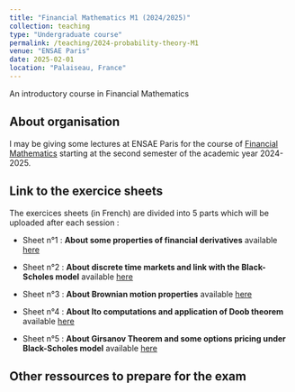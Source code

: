 ```yaml
---
title: "Financial Mathematics M1 (2024/2025)"
collection: teaching
type: "Undergraduate course"
permalink: /teaching/2024-probability-theory-M1
venue: "ENSAE Paris"
date: 2025-02-01
location: "Palaiseau, France"
---
```


An introductory course in Financial Mathematics

## About organisation

I may be giving some lectures at ENSAE Paris for the course of [Financial Mathematics](https://www.ensae.fr/courses/124) starting at the second semester of the academic year 2024-2025.  

## Link to the exercice sheets 

The exercices sheets (in French) are divided into 5 parts which will be uploaded after each session :

- Sheet n°1 : **About some properties of financial derivatives** available [here](https://samymekk.github.io/files/Financial-Mathematics-TD/TD-1-Introduction-aux-produits-dérivés,-modèles-à-une-période.pdf)
  
- Sheet n°2 : **About discrete time markets and link with the Black-Scholes model** available [here](https://samymekk.github.io/files/Financial-Mathematics-TD/TD2-Modèles-de-marché-financier-à-temps-discret.pdf)
- Sheet n°3 : **About Brownian motion properties** available [here](https://samymekk.github.io/files/Financial-Mathematics-TD/TD3-Mouvement-brownien.pdf)
- Sheet n°4 : **About Ito computations and application of Doob theorem** available [here](https://samymekk.github.io/files/Financial-Mathematics-TD/TD4-Some-Ito-computations.pdf)
- Sheet n°5 : **About Girsanov Theorem and some options pricing under Black-Scholes model** available [here](https://samymekk.github.io/files\Financial-Mathematics-TD\TD5-Formule-de-Cameron-Martin,-marchés-financiers-en-temps-continu-et-le-modèle-de-Black-Scholes.pdf)
  


## Other ressources to prepare for the exam

